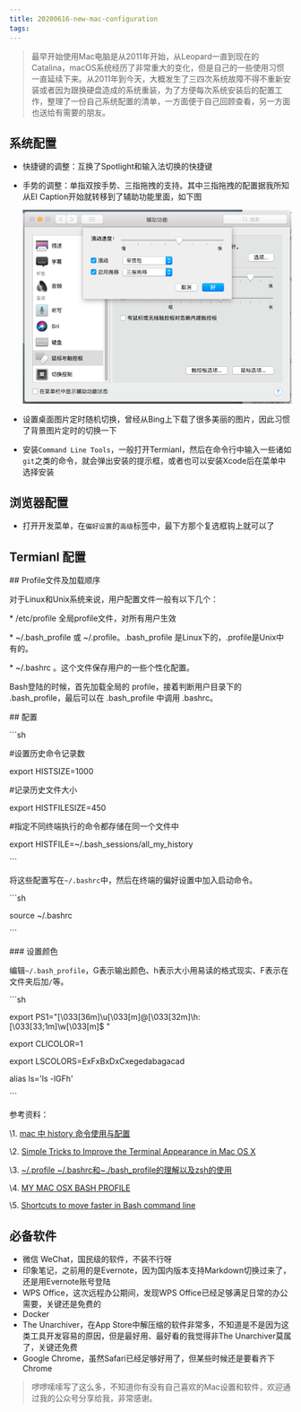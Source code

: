 ```yaml
---
title: 20200616-new-mac-configuration
tags:
---
```


> 最早开始使用Mac电脑是从2011年开始，从Leopard一直到现在的Catalina，macOS系统经历了非常重大的变化，但是自己的一些使用习惯一直延续下来。从2011年到今天，大概发生了三四次系统故障不得不重新安装或者因为跟换硬盘造成的系统重装，为了方便每次系统安装后的配置工作，整理了一份自己系统配置的清单，一方面便于自己回顾查看，另一方面也送给有需要的朋友。

## 系统配置

* 快捷键的调整：互换了Spotlight和输入法切换的快捷键

* 手势的调整：单指双按手势、三指拖拽的支持。其中三指拖拽的配置据我所知从EI Caption开始就转移到了辅助功能里面，如下图

  ![image-20200619190646271](20200616-new-mac-configuration/image-20200619190646271.png)

* 设置桌面图片定时随机切换，曾经从Bing上下载了很多美丽的图片，因此习惯了背景图片定时的切换一下

* 安装`Command Line Tools`，一般打开Termianl，然后在命令行中输入一些诸如`git`之类的命令，就会弹出安装的提示框，或者也可以安装Xcode后在菜单中选择安装

## 浏览器配置

* 打开开发菜单，在`偏好设置`的`高级`标签中，最下方那个复选框钩上就可以了

## Termianl 配置

\## Profile文件及加载顺序

对于Linux和Unix系统来说，用户配置文件一般有以下几个：

\* /etc/profile 全局profile文件，对所有用户生效

\* ~/.bash_profile 或 ~/.profile。.bash_profile 是Linux下的，.profile是Unix中有的。

\* ~/.bashrc 。这个文件保存用户的一些个性化配置。

Bash登陆的时候，首先加载全局的 profile，接着判断用户目录下的 .bash_profile，最后可以在 .bash_profile 中调用 .bashrc。

\## 配置

\```sh

\#设置历史命令记录数

export HISTSIZE=1000

\#记录历史文件大小

export HISTFILESIZE=450

\#指定不同终端执行的命令都存储在同一个文件中

export HISTFILE=~/.bash_sessions/all_my_history

\```

将这些配置写在```~/.bashrc```中，然后在终端的偏好设置中加入启动命令。

\```sh

source ~/.bashrc

\```

\### 设置颜色

编辑`~/.bash_profile`，G表示输出颜色、h表示大小用易读的格式现实、F表示在文件夹后加`/`等。

\```sh

export PS1="\[\033[36m\]\u\[\033[m\]@\[\033[32m\]\h:\[\033[33;1m\]\w\[\033[m\]\$ "

export CLICOLOR=1

export LSCOLORS=ExFxBxDxCxegedabagacad

alias ls='ls -lGFh'

\```

参考资料：

\1. [mac 中 history 命令使用与配置](https://blog.csdn.net/testcs_dn/article/details/79970635)

\2. [Simple Tricks to Improve the Terminal Appearance in Mac OS X](http://osxdaily.com/2013/02/05/improve-terminal-appearance-mac-os-x/)

\3. [~/.profile ~/.bashrc和~./bash_profile的理解以及zsh的使用](https://www.jianshu.com/p/b39fd35e2360)

\4. [MY MAC OSX BASH PROFILE](https://natelandau.com/my-mac-osx-bash_profile/)

\5. [Shortcuts to move faster in Bash command line](http://teohm.com/blog/shortcuts-to-move-faster-in-bash-command-line/)

## 必备软件

* 微信 WeChat，国民级的软件，不装不行呀
* 印象笔记，之前用的是Evernote，因为国内版本支持Markdown切换过来了，还是用Evernote账号登陆
* WPS Office，这次远程办公期间，发现WPS Office已经足够满足日常的办公需要，关键还是免费的
* Docker
* The Unarchiver，在App Store中解压缩的软件非常多，不知道是不是因为这类工具开发容易的原因，但是最好用、最好看的我觉得非The Unarchiver莫属了，关键还免费
* Google Chrome，虽然Safari已经足够好用了，但某些时候还是要看齐下Chrome

> 啰啰嗦嗦写了这么多，不知道你有没有自己喜欢的Mac设置和软件，欢迎通过我的公众号分享给我，非常感谢。